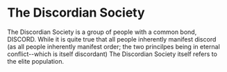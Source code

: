 # The Discordian Society

The Discordian Society is a group of people with a common bond, DISCORD. While it is quite true that all people inherently manifest discord (as all people inherently manifest order; the two princilpes being in eternal conflict--which is itself discordant) The Discordian Society itself refers to the elite population.